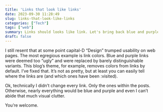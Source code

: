 ```yaml
---
title: 'Links that look like links'
date: 2023-09-30 11:28:49
slug: links-that-look-like-links
categories: ["Tech"]
tags: ["web"]
summary: Links should looks like link. Let's bring back blue and purple.
draft: false
---
```


I still resent that at some point capital-D “Design” trumped usability on web pages. The most egregious example is link colors. Blue and purple links were deemed too “ugly” and were replaced by barely distinguishable variants. This blog’s theme, for example, removes colors from links by default. I’ve fixed that. It’s not as pretty, but at least you can easily tell where the links are (and which ones have been :visited).

Ok, technically I didn’t change every link. Only the ones within the posts. Otherwise, nearly everything would be blue and purple and even I can’t abide that much visual clutter.

You’re welcome.

